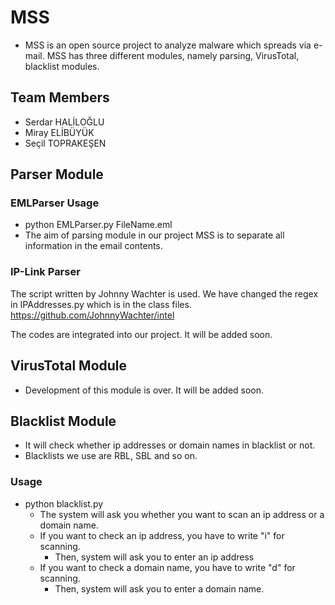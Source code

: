 # MSS
- MSS is an open source project to analyze malware which spreads via e-mail. MSS has three different modules, namely parsing, VirusTotal, blacklist modules.

## Team Members
   - Serdar HALİLOĞLU
   - Miray ELİBÜYÜK
   - Seçil TOPRAKEŞEN

## Parser Module

### EMLParser Usage

- python EMLParser.py FileName.eml
- The aim of parsing module in our project MSS is to separate all information in the email contents.

### IP-Link Parser

The script written by Johnny Wachter is used. We have changed the regex in IPAddresses.py which is in the class files.
https://github.com/JohnnyWachter/intel

The codes are integrated into our project. It will be added soon.

## VirusTotal Module
- Development of this module is over. It will be added soon.

## Blacklist Module
- It will check whether ip addresses or domain names in blacklist or not.
- Blacklists we use are RBL, SBL and so on.

### Usage
- python blacklist.py 
   - The system will ask you whether you want to scan an ip address or a domain name.
    - If you want to check an ip address, you have to write "i" for scanning.
      - Then, system will ask you to enter an ip address
    - If you want to check a domain name, you have to write "d" for scanning.
      - Then, system will ask you to enter a domain name.
